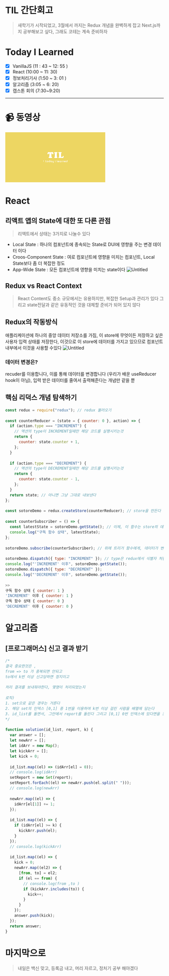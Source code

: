 # TIL 간단회고

> 새학기가 시작되었고, 3월에서 까지는 Redux 개념을 완벽하게 잡고 Next.js까지 공부해보고 싶다, 그래도 코테는 계속 준비하자

# Today I Learned

- [x] VanillaJS (11 : 43 ~ 12: 55 )
- [x] React (10:00 ~ 11: 30)
- [x] 정보처리기사 (1:50 ~ 3: 01 )
- [x] 알고리즘 (3:05 ~ 6: 20)
- [x] 캡스톤 회의 (7:30~9:20)

---

# 📹 동영상

[![section13](../../img/썸네일/TIL.png)](https://youtu.be/-e1ZPgEdumQ)

# React

## 리액트 앱의 State에 대한 또 다른 관점

> 리액트에서 상태는 3가지로 나눌수 있다

- Local State : 하나의 컴포넌트에 종속되는 State로 DUI에 영향을 주는 변경 데이터 이다
- Croos-Component State : 여로 컴포넌트에 영향을 미치는 컴포넌트, Local State보다 좀 더 복잡한 정도
- App-Wide State : 모든 컴포넌트에 영향을 미치는 state이다
  ![Untitled](https://s3.us-west-2.amazonaws.com/secure.notion-static.com/f678814a-f086-46f3-820a-432a4c7d593e/Untitled.png?X-Amz-Algorithm=AWS4-HMAC-SHA256&X-Amz-Content-Sha256=UNSIGNED-PAYLOAD&X-Amz-Credential=AKIAT73L2G45EIPT3X45%2F20220302%2Fus-west-2%2Fs3%2Faws4_request&X-Amz-Date=20220302T162742Z&X-Amz-Expires=86400&X-Amz-Signature=9d155f43c16d33790a2de36eb664b3d92d4b06fb33c508beea62f6d505202678&X-Amz-SignedHeaders=host&response-content-disposition=filename%20%3D%22Untitled.png%22&x-id=GetObject)

## Redux vs React Context

> React Content도 중소 규모에서는 유용하지만, 복잡한 Setup과 관리가 있다
> 그리고 state전달과 같은 유동적인 것을 대체할 준비가 되어 있지 않다

## Redux의 작동방식

애플리케이션에 하나의 중앙 데이터 저장소를 가짐, 이 store에 무엇이든 저장하고 싶은 사용자 입력 상태를 저장한다, 이것으로 이 store에 데이터를 가지고 있으므로 컴포넌트 내부에서 이것을 사용할 수있다
![Untitled](https://s3.us-west-2.amazonaws.com/secure.notion-static.com/0d2c44df-3d18-4fb7-9049-5730ddadf6b6/Untitled.png?X-Amz-Algorithm=AWS4-HMAC-SHA256&X-Amz-Content-Sha256=UNSIGNED-PAYLOAD&X-Amz-Credential=AKIAT73L2G45EIPT3X45%2F20220302%2Fus-west-2%2Fs3%2Faws4_request&X-Amz-Date=20220302T161837Z&X-Amz-Expires=86400&X-Amz-Signature=9770134ee6c6a33190bd8db79d7c18d3eaa9aad2eb940d15d934bfda9076348b&X-Amz-SignedHeaders=host&response-content-disposition=filename%20%3D%22Untitled.png%22&x-id=GetObject)

### 데이터 변경은?

recuder를 이용합니다, 이를 통해 데이터를 변경합니다 (우리가 배운 useReducer hook이 아님), 입력 받은 데이터를 줄여서 출력해준다는 개념만 같을 뿐

## 핵심 리덕스 개념 탐색하기

```jsx
const redux = require("redux"); // redux 불러오기

const counterReducer = (state = { counter: 0 }, action) => {
  if (action.type === "INCREMENT") {
    // 액션의 type이 INCREMENT일때만 해당 코드를 실행시키는것
    return {
      counter: state.counter + 1,
    };
  }

  if (action.type === "DECREMENT") {
    // 액션의 type이 DECREMENT일때만 해당 코드를 실행시키는것
    return {
      counter: state.counter - 1,
    };
  }
  return state; // 아니면 그냥 그대로 내보낸다
};

const sotoreDemo = redux.createStore(counterReducer); // store을 만든다

const counterSubscriber = () => {
  const latestState = sotoreDemo.getState(); // 이제, 이 함수는 store의 데이터가 바뀔때마다 최신 상태로 트리거 된다
  console.log("구독 함수 상태", latestState);
};

sotoreDemo.subscribe(counterSubscriber); // 위에 트리거 함수에게, 데이터가 변경되었음을 알려, 함수를 실행하게 한다

sotoreDemo.dispatch({ type: "INCREMENT" }); // type은 redux에서 식별자 처럼 행동한다
console.log("'INCREMENT' 이후", sotoreDemo.getState());
sotoreDemo.dispatch({ type: "DECREMENT" });
console.log("'DECREMENT' 이후", sotoreDemo.getState());

>>
구독 함수 상태 { counter: 1 }
'INCREMENT' 이후 { counter: 1 }
구독 함수 상태 { counter: 0 }
'DECREMENT' 이후 { counter: 0 }
```

# 알고리즘

## [프로그래머스] 신고 결과 받기

```jsx
/*
결국 중요한것은 ,
from => to 가 중복되면 안되고
to에서 k번 이상 신고당하면 정지이고

처리 결과를 보내줘야한다, 몇명이 처리되었는지

로직)
1. set으로 같은 경우는 거른다
2. 해당 set의 인덱스 [0,1] 중 1번을 이용하여 k번 이상 걸린 사람을 배열에 담는다
3. id_list를 돌면서, 그안에서 report를 돌린다 그리고 [0,1] 0번 인덱스에 있다면을 조건으로 걸어주고, 해당 사람이 k번에 배열에 있다면 +1 아니면 0으로 result를 만든다
*/

function solution(id_list, report, k) {
  var answer = [];
  let newArr = [];
  let idArr = new Map();
  let kickArr = [];
  let kick = 0;

  id_list.map((el) => (idArr[el] = 0));
  // console.log(idArr)
  setReport = new Set(report);
  setReport.forEach((el) => newArr.push(el.split(" ")));
  // console.log(newArr)

  newArr.map((el) => {
    idArr[el[1]] += 1;
  });

  id_list.map((el) => {
    if (idArr[el] >= k) {
      kickArr.push(el);
    }
  });
  // console.log(kickArr)

  id_list.map((el) => {
    kick = 0;
    newArr.map((el2) => {
      [from, to] = el2;
      if (el == from) {
        // console.log(from ,to )
        if (kickArr.includes(to)) {
          kick++;
        }
      }
    });
    answer.push(kick);
  });
  return answer;
}
```

# 마지막으로

> 내일은 백신 맞고, 등록금 내고, 머리 자르고, 정처기 공부 해야겠다
